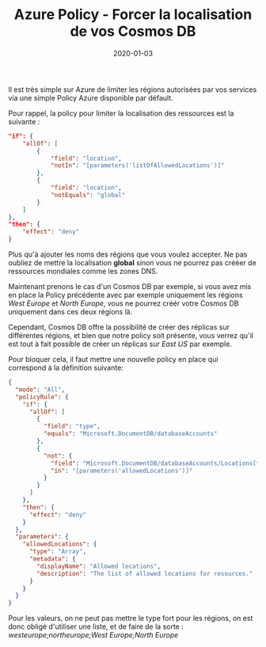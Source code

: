 ﻿---
layout: post
title: Azure Policy - Forcer la localisation de vos Cosmos DB
date: 2020-01-03
categories: [ "Azure", "Policy", "Cosmos DB" ]
---

Il est très simple sur Azure de limiter les régions autorisées par vos services via une simple Policy Azure disponible par défault.

Pour rappel, la policy pour limiter la localisation des ressources est la suivante : 

```json
"if": {
    "allOf": [
        {
            "field": "location",
            "notIn": "[parameters('listOfAllowedLocations')]"
        },
        {
            "field": "location",
            "notEquals": "global"
        }
    ]
},
"then": {
    "effect": "deny"
}  
```

Plus qu'à ajouter les noms des régions que vous voulez accepter. Ne pas oubliez de mettre la localisation **global** sinon vous ne pourrez pas crééer de ressources mondiales comme les zones DNS.

Maintenant prenons le cas d'un Cosmos DB par exemple, si vous avez mis en place la Policy précédente avec par exemple uniquement les régions *West Europe* et *North Europe*, vous ne pourrez créér votre Cosmos DB uniquement dans ces deux régions là.

Cependant, Cosmos DB offre la possibilité de créer des réplicas sur différentes régions, et bien que notre policy soit présente, vous verrez qu'il est tout à fait possible de créer un réplicas sur *East US* par exemple.

Pour bloquer cela, il faut mettre une nouvelle policy en place qui correspond à la définition suivante:

```json
{
  "mode": "All",
  "policyRule": {
    "if": {
      "allOf": [
        {
          "field": "type",
          "equals": "Microsoft.DocumentDB/databaseAccounts"
        },
        {
          "not": {
            "field": "Microsoft.DocumentDB/databaseAccounts/Locations[*].locationName",
            "in": "[parameters('allowedLocations')]"
          }
        }
      ]
    },
    "then": {
      "effect": "deny"
    }
  },
  "parameters": {
    "allowedLocations": {
      "type": "Array",
      "metadata": {
        "displayName": "Allowed locations",
        "description": "The list of allowed locations for resources."
      }
    }
  }
}
```

Pour les valeurs, on ne peut pas mettre le type fort pour les régions, on est donc obligé d'utiliser une liste, et de faire de la sorte : *westeurope;northeurope;West Europe;North Europe*
